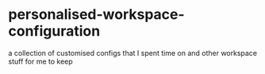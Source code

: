 # personalised-workspace-configuration
a collection of customised configs that I spent time on and other workspace stuff for me to keep
